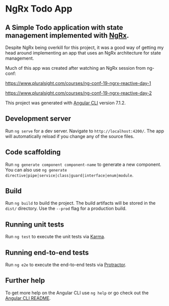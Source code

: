 # NgRx Todo App
## A Simple Todo application with state management implemented with [NgRx](https://ngrx.io/docs).

Despite NgRx being overkill for this project, it was a good way of getting my head around implementing an app that uses an NgRx architecture for state management.

Much of this app was created after watching an NgRx session from ng-conf:

https://www.pluralsight.com/courses/ng-conf-19-ngrx-reactive-day-1

https://www.pluralsight.com/courses/ng-conf-19-ngrx-reactive-day-2

This project was generated with [Angular CLI](https://github.com/angular/angular-cli) version 7.1.2.

## Development server

Run `ng serve` for a dev server. Navigate to `http://localhost:4200/`. The app will automatically reload if you change any of the source files.

## Code scaffolding

Run `ng generate component component-name` to generate a new component. You can also use `ng generate directive|pipe|service|class|guard|interface|enum|module`.

## Build

Run `ng build` to build the project. The build artifacts will be stored in the `dist/` directory. Use the `--prod` flag for a production build.

## Running unit tests

Run `ng test` to execute the unit tests via [Karma](https://karma-runner.github.io).

## Running end-to-end tests

Run `ng e2e` to execute the end-to-end tests via [Protractor](http://www.protractortest.org/).

## Further help

To get more help on the Angular CLI use `ng help` or go check out the [Angular CLI README](https://github.com/angular/angular-cli/blob/master/README.md).
